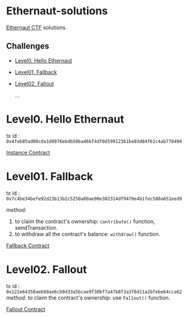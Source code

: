 # Ethernaut-solutions
[Ethernaut CTF](https://ethernaut.openzeppelin.com/) solutions.

## Challenges
- [Level0. Hello Ethernaut](#level0-hello-ethernaut) 
- [Level01. Fallback](#level01-fallback) 
- [Level02. Fallout](#level02-fallout) 

    ...

# Level0. Hello Ethernaut
tx id : ` 0x4feb85ad00cda1d0976ebdb50ba46bf4df0d59912361be03d84f62c4ab778494 `

[Instance Contract](./challenges/Level0/Instance.sol)

# Level01. Fallback
tx id : ` 0x7c4be34befe92d23b13b2c5250a80ae90e302314df9470e4b1fec580a651eed9 `

*method:* 
1. to claim the contract's ownership: `contribute()` function, sendTransaction.
2. to withdraw all the contract's balance: `withdraw()` function.

[Fallback Contract](./challenges/Level1/Fallback.sol)

# Level02. Fallout
tx id : ` 0x122e64358aeb68ae6cb9d33a5bcae9f30bf7a47b8f3a3f8d11a2bfebe64cca62 `
*method:* to claim the contract's ownership: use `Fal1out()` function.

[Fallout Contract](./challenges/Level2/Fallout.sol)